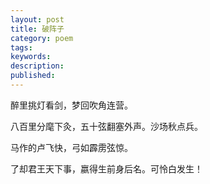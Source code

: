 ```yaml
---
layout: post
title: 破阵子
category: poem
tags: 
keywords: 
description: 
published: 
---
```



醉里挑灯看剑，梦回吹角连营。



八百里分麾下灸，五十弦翻塞外声。沙场秋点兵。

       
马作的卢飞快，弓如霹雳弦惊。 
 


了却君王天下事，嬴得生前身后名。可怜白发生！

